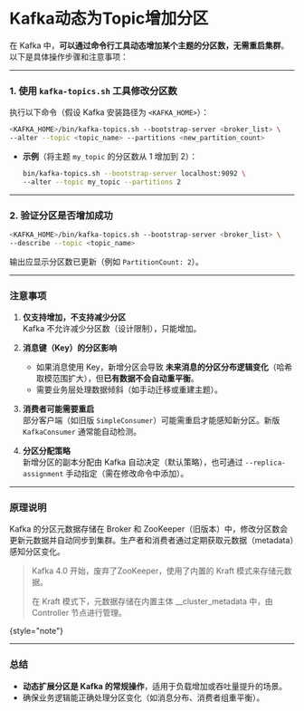 # Kafka动态为Topic增加分区

在 Kafka 中，**可以通过命令行工具动态增加某个主题的分区数，无需重启集群**。以下是具体操作步骤和注意事项：

---

### **1. 使用 `kafka-topics.sh` 工具修改分区数**
执行以下命令（假设 Kafka 安装路径为 `<KAFKA_HOME>`）：
```bash
<KAFKA_HOME>/bin/kafka-topics.sh --bootstrap-server <broker_list> \
--alter --topic <topic_name> --partitions <new_partition_count>
```

- **示例**（将主题 `my_topic` 的分区数从 1 增加到 2）：
  ```bash
  bin/kafka-topics.sh --bootstrap-server localhost:9092 \
  --alter --topic my_topic --partitions 2
  ```

---

### **2. 验证分区是否增加成功**
```bash
<KAFKA_HOME>/bin/kafka-topics.sh --bootstrap-server <broker_list> \
--describe --topic <topic_name>
```
输出应显示分区数已更新（例如 `PartitionCount: 2`）。

---

### **注意事项**
1. **仅支持增加，不支持减少分区**  
   Kafka 不允许减少分区数（设计限制），只能增加。

2. **消息键（Key）的分区影响**
    - 如果消息使用 Key，新增分区会导致 **未来消息的分区分布逻辑变化**（哈希取模范围扩大），但**已有数据不会自动重平衡**。
    - 需要业务层处理数据倾斜（如手动迁移或重建主题）。

3. **消费者可能需要重启**  
   部分客户端（如旧版 `SimpleConsumer`）可能需重启才能感知新分区。新版 `KafkaConsumer` 通常能自动检测。

4. **分区分配策略**  
   新增分区的副本分配由 Kafka 自动决定（默认策略），也可通过 `--replica-assignment` 手动指定（需在修改命令中添加）。

---

### **原理说明**
Kafka 的分区元数据存储在 Broker 和 ZooKeeper（旧版本）中，修改分区数会更新元数据并自动同步到集群。生产者和消费者通过定期获取元数据（metadata）感知分区变化。

> Kafka 4.0 开始，废弃了ZooKeeper，使用了内置的 Kraft 模式来存储元数据。
> 
> 在 Kraft 模式下，元数据存储在内置主体 __cluster_metadata 中，由 Controller 节点进行管理。

{style="note"}

---

### **总结**
- **动态扩展分区是 Kafka 的常规操作**，适用于负载增加或吞吐量提升的场景。
- 确保业务逻辑能正确处理分区变化（如消息分布、消费者组重平衡）。